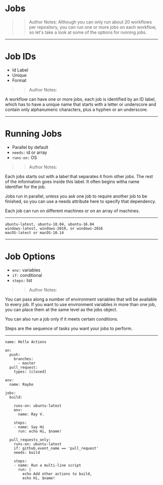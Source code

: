 <!-- .slide: data-state="title" -->

# Jobs

> > Author Notes: Although you can only run about 20 workflows per repository, you can run one or more jobs on each workflow, so let's take a look at some of the options for running jobs.

---

# Job IDs

- Id Label
- Unique
- Format

> > Author Notes:

A workflow can have one or more jobs, each job is identified by an ID label, which has to have a unique name that starts with a letter or underscore and contain only alphanumeric characters, plus a hyphen or an underscore.

---

# Running Jobs

- Parallel by default
- `needs:` id or array
- `runs-on:` OS

> > Author Notes:

Each jobs starts out with a label that separates it from other jobs. The rest of the information goes inside this label. It often begins witha name identifier for the job.

Jobs run in parallel, unless you ask one job to require another job to be finished, so you can use a needs attribute here to specify that dependency.

Each job can run on different machines or on an array of machines.

---

```
ubuntu-latest, ubuntu-18.04, ubuntu-16.04
windows-latest, windows-2019, or windows-2016
macOS-latest or macOS-10.14
```

---

# Job Options

- `env:` variables
- `if:` conditional
- `steps:` list

> > Author Notes:

You can pass along a number of environment variables that will be available to every job. If you want to use environment variables in more than one job, you can place them at the same level as the jobs object.

You can also run a job only if it meets certain conditions.

Steps are the sequence of tasks you want your jobs to perform.

---

```
name: Hello Actions

on:
  push:
    branches:
      - master
  pull_request:
    types: [closed]

env:
  name: Raybo

jobs:
  build:

    runs-on: ubuntu-latest
    env:
      name: Ray V.

    steps:
    - name: Say Hi
      run: echo Hi, $name!

  pull_requests_only:
    runs-on: ubuntu-latest
    if: github.event_name == 'pull_request'
    needs: build

    steps:
    - name: Run a multi-line script
      run: |
        echo Add other actions to build,
        echo Hi, $name!
```
